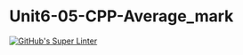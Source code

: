 # Unit6-05-CPP-Average_mark

[![GitHub's Super Linter](https://github.com/crestel-ong/Unit6-05-CPP-Average_mark//workflows/GitHub's%20Super%20Linter/badge.svg)](https://github.com/crestel-ong/Unit6-05-CPP-Average_mark//actions)
